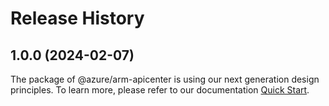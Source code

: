 # Release History
    
## 1.0.0 (2024-02-07)

The package of @azure/arm-apicenter is using our next generation design principles. To learn more, please refer to our documentation [Quick Start](https://aka.ms/js-track2-quickstart).
